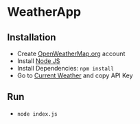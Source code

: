 # WeatherApp

## Installation 
- Create <a href="https://openweathermap.org/api">OpenWeatherMap.org</a> account
- Install <a href="https://nodejs.org/en/">Node JS</a>
- Install Dependencies: `npm install`
- Go to <a href="https://openweathermap.org/appid">Current Weather</a> and copy API Key

## Run 
- `node index.js`
